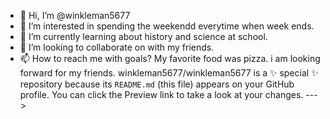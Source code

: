 - 👋 Hi, I’m @winkleman5677
- 👀 I’m interested in spending the weekendd everytime when week ends.
- 🌱 I’m currently learning about history and science at school.
- 💞️ I’m looking to collaborate on with my friends.
- 📫 How to reach me with goals?
My favorite food was pizza.
i am looking forward for my friends.
winkleman5677/winkleman5677 is a ✨ special ✨ repository because its `README.md` (this file) appears on your GitHub profile.
You can click the Preview link to take a look at your changes.
--->
